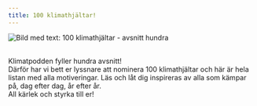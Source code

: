 ```yaml
---
title: 100 klimathjältar!
---
```

![Bild med text: 100 klimathjältar - avsnitt hundra](/img/100-klimathja-ltar.jpeg)

\
K﻿limatpodden fyller hundra avsnitt! \
Därför har vi bett er lyssnare att nominera 100 klimathjältar och här är hela listan med alla motiveringar. Läs och låt dig inspireras av alla som kämpar på, dag efter dag, år efter år. \
All kärlek och styrka till er!





![]()